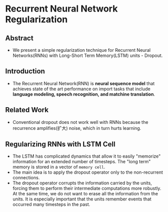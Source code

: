 # Recurrent Neural Network Regularization
## Abstract
- We present a simple regularization technique for Recurrent Neural Networks(RNNs) with Long-Short Term Memory(LSTM) units - Dropout.
## Introduction
- The Recurrent Neural Network(RNN) is **neural sequence model** that achieves state of the art performance on import tasks that include **language modeling, speech recognition, and matchine translation**.
## Related Work
- Conventional dropout does not work well with RNNs because the recurrence amplifies(扩大) noise, which in turn hurts learning.
## Regularizing RNNs with LSTM Cell
- The LSTM has complicated dynamics that allow it to easily "memorize" information for an extended number of timesteps. The "long term" memory is stored in a vector of `memory cell`.
- The main idea is to apply the dropout operator only to the non-recurrent connections.
- The dropout operator corrupts the information carried by the units, forcing them to perform their intermediate computations more robustly. At the same time, we do not want to erase all the information from the units. It is especially important that the units remember events that occurred many timesteps in the past.